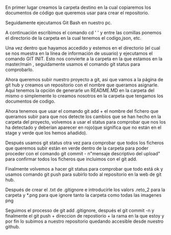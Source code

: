 En primer lugar creamos la carpeta destino en la cual copiaremos los documentos de código que queremos usar para crear el repositorio.

Seguidamente ejecutamos Git Bash en nuestro pc.

A continuación escribimos el comando cd ' ' y entre las comillas ponemos el directorio de la carpeta en la cual tenemos el codigo,json, etc.

Una vez dentro que hayamos accedido y estemos en el directorio (el cual se nos muestra en la línea de información de usuario) y ejecutamos el comando GIT INIT.
Esto nos convierte a la carpeta en la que estamos en la master/main , seguidamente usamos el comando git status para comprobarlo.

Ahora queremos subir nuestro proyecto a git, asi que vamos a la página de git hub y creamos un repositorio con el nombre que queramos asignarle. Aqui tenemos la opción de generarle un 
README.MD en la carpeta del mismo o simplemente lo creamos nosotros en la carpeta que tengamos los documentos de codigo.

Ahora tenemos que usar el comando git add + el nombre del fichero que queramos subir para que nos detecte los cambios que se han hecho en la carpeta del proyecto, volvemos a usar el 
status para comprobar que nos los ha detectado y deberían aparecer en rojo(que significa que no están en el stage y verde que los hemos añadido).

Después usamos git status otra vez para comprobar que todos los ficheros que queremos subir están en verde dentro de la carpeta para poder proceder con el comando
git commit - n"mensaje descriptivo del upload" para confirmar todos los ficheros que incluimos con el git add.

Finalmente volvemos a hacer git status para comprobar que todo está ok y usamos comando git push para subirlo todo al repositorio en la web de git hub.

Después de crear el .txt de .gitignore e introducirle los valors .reto_2 para la carpeta y *.png para que ignore tanto la carpeta como todas las imagenes png

Seguimos el processo de git add .gitignore, después el git commit -n y finalmente el git push + direccion de repostiorio + la rama en la que estoy y por fin lo subimos a nuestro repositorio quedando accesible
desde nuestro github.


